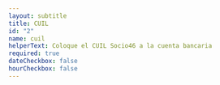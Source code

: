 ```yaml
---
layout: subtitle
title: CUIL
id: "2"
name: cuil
helperText: Coloque el CUIL Socio46 a la cuenta bancaria
required: true
dateCheckbox: false
hourCheckbox: false
---
```

